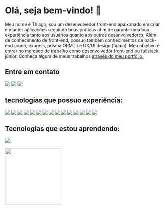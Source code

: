 
<div>
    <h1 style="border-bottom: none">Olá, seja bem-vindo! 👋</h1>
    <p>Meu nome é Thiago, sou um desenvolvedor front-end apaixonado em criar e manter aplicações seguindo boas práticas afim de garantir uma boa experiência tanto aos usuários quanto aos outros desenvolvedores. Além de conhecimento de front-end, possuo também conhecimentos de back-end (node, express, prisma ORM...) e UX/UI design (figma). Meu objetivo é entrar no mercado de trabalho como desenvolvedor front-end ou fullstack júnior. Conheça algum de meus trabalhos <a href="https://thiagofernandes.vercel.app/">através do meu portfólio.<a/><p/>
</div>

<div>
    <h2 style="border-bottom: none">Entre em contato</h2>
  <a href="https://www.linkedin.com/in/thiago-fernandes-front/"> <img src="https://img.shields.io/badge/-Thiago%20Fernandes-FF084A?style=flat-square&labelColor=FF084A&logo=linkedin&logoColor=white&link=https://www.instagram.com/thiagofernades.dev/" /></a>
  <a href="https://www.instagram.com/thiagofernades.dev/"> <img src="https://img.shields.io/badge/-@thiagofernandes.dev-FF084A?style=flat-square&labelColor=FF084A&logo=instagram&logoColor=white&link=https://www.instagram.com/thiagofernades.dev/" /></a>
  <a href="https://www.instagram.com/thiagofernades.dev/"> <img src="https://img.shields.io/badge/-thiagojfcarvalho@gmail.com-FF084A?style=flat-square&labelColor=FF084A&logo=gmail&logoColor=white&link=https://www.instagram.com/thiagofernades.dev/" /></a>
  <a href="https://www.instagram.com/thiagofernades.dev/"> <img src="" /></a>
</div>



<div >
    <h2 style="border-bottom: none">tecnologias que possuo experiência:</h2>
        <img src="https://img.shields.io/badge/React-1455CC">
        <img src="https://img.shields.io/badge/Nextjs-1455CC">
        <img src="https://img.shields.io/badge/Typescript-1455CC">
        <img src="https://img.shields.io/badge/Javascript-1455CC">
        <img src="https://img.shields.io/badge/Tailwindcss-1455CC">
        <img src="https://img.shields.io/badge/SASS/SCSS-1455CC">
        <img src="https://img.shields.io/badge/Testing%20Library-1455CC">
        <img src="https://img.shields.io/badge/HTML-1455CC">
        <img src="https://img.shields.io/badge/CSS-1455CC">
        <img src="https://img.shields.io/badge/Styled%20Components-1455CC">
        <img src="https://img.shields.io/badge/Node-69569F">
        <img src="https://img.shields.io/badge/Express-69569F">
        <img src="https://img.shields.io/badge/PrismaORM-69569F">
        <img src="https://img.shields.io/badge/MySQL-69569F">
        <img src="https://img.shields.io/badge/Git-11151C">
</div>



<div>
    <h2 style="border-bottom: none">Tecnologias que estou aprendendo:</h2>
    <img src="https://img.shields.io/badge/Cypress-FF084A">
</div>

<br>

<div>
 <img height="180em" src="https://github-readme-stats.vercel.app/api/top-langs/?username=th-fernandes&layout=compact&langs_count=16&theme=dracula" />
</div>

